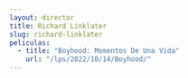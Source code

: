 ```yaml
---
layout: director
title: Richard Linklater
slug: richard-linklater
peliculas:
  - title: "Boyhood: Momentos De Una Vida"
    url: "/lps/2022/10/14/Boyhood/"
---
```

